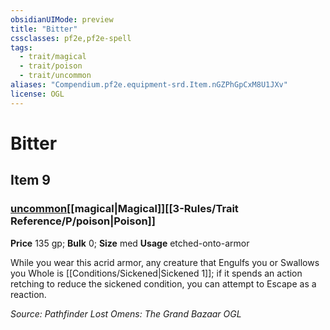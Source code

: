 ```yaml
---
obsidianUIMode: preview
title: "Bitter"
cssclasses: pf2e,pf2e-spell
tags:
  - trait/magical
  - trait/poison
  - trait/uncommon
aliases: "Compendium.pf2e.equipment-srd.Item.nGZPhGpCxM8U1JXv"
license: OGL
---
```

# Bitter
## Item 9
### [uncommon](uncommon.md "Uncommon Rarity Trait")[[magical|Magical]][[3-Rules/Trait Reference/P/poison|Poison]]


**Price** 135 gp; 
**Bulk** 0; **Size** med
**Usage** etched-onto-armor

While you wear this acrid armor, any creature that Engulfs you or Swallows you Whole is [[Conditions/Sickened|Sickened 1]]; if it spends an action retching to reduce the sickened condition, you can attempt to Escape as a reaction.

*Source: Pathfinder Lost Omens: The Grand Bazaar*
*OGL*